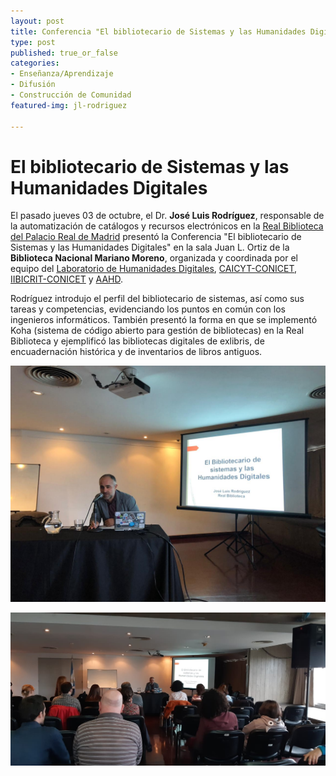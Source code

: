 ```yaml
---
layout: post
title: Conferencia "El bibliotecario de Sistemas y las Humanidades Digitales"
type: post
published: true_or_false
categories:
- Enseñanza/Aprendizaje
- Difusión
- Construcción de Comunidad
featured-img: jl-rodriguez

---
```


# El bibliotecario de Sistemas y las Humanidades Digitales

El pasado jueves 03 de octubre, el Dr. **José Luis Rodríguez**, responsable de la automatización de catálogos y recursos electrónicos en la [Real Biblioteca del Palacio Real de Madrid](http://www.realbiblioteca.es/es) presentó la Conferencia "El bibliotecario de Sistemas y las Humanidades Digitales" en la sala Juan L. Ortiz de la **Biblioteca Nacional Mariano Moreno**, organizada y coordinada por el equipo del [Laboratorio de Humanidades Digitales](http://www.hdcaicyt.github.io), [CAICYT-CONICET](http://www.caicyt-conicet.gov.ar/), [IIBICRIT-CONICET](http://www.iibicrit-conicet.gov.ar/) y [AAHD](https://www.aahd.net.ar/).

Rodríguez introdujo el perfil del bibliotecario de sistemas, así como sus tareas y competencias, evidenciando los puntos en común con los ingenieros informáticos. También presentó la forma en que se implementó Koha (sistema de código abierto para gestión de bibliotecas) en la Real Biblioteca y ejemplificó las bibliotecas digitales de exlibris, de encuadernación histórica y de inventarios de libros antiguos. 


![JL-Rodríguez](/assets/img/posts/jl-rodriguez1.jpeg)


![JL-Rodríguez-2](/assets/img/posts/jl-rodriguez2.jpeg)
